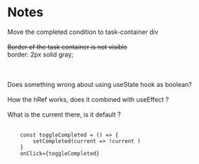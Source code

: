 # Notes

Move the completed condition to task-container div<br><br>
~~Border of the task container is not visible~~ <br> border: 2px solid gray;
<br><br><br><br>
Does something wrong about using useState hook as boolean?<br><br>
How the hRef works, does it combined with useEffect ?<br><br>
What is the current there, is it default ?<br><br>

```
    const toggleCompleted = () => {
        setCompleted(current => !current )
    }
    onClick={toggleCompleted}

```
<br><br>



